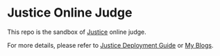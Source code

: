 # Justice Online Judge

This repo is the sandbox of [Justice](https://www.justice.plus) online judge.

For more details, please refer to [Justice Deployment Guide](https://github.com/justice-oj/documents) or [My Blogs](https://tech.liuchao.me/tag/justice-oj/).